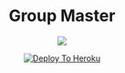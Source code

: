 <center><h1><b>Group Master</b></h1>
<img src="https://telegra.ph/file/793e707d69c46a04d364d.jpg">

[![Deploy To Heroku](https://www.herokucdn.com/deploy/button.svg)](https://dashboard.heroku.com/new?template=https%3A%2F%2Fgithub.com%2FImtheekshana126%2FGroupMasterBot)

